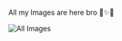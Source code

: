 All my Images are here bro 🧨✨️🎉

![All Images](https://i.postimg.cc/8k790MgL/IMG-20250629-WA0067.jpg)
